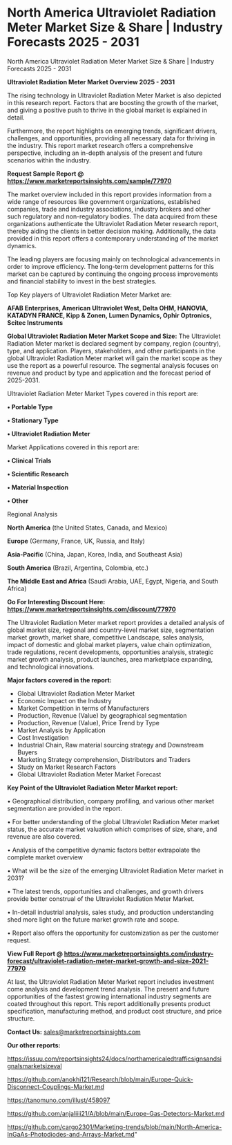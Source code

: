 # North America Ultraviolet Radiation Meter Market Size & Share | Industry Forecasts 2025 - 2031
North America Ultraviolet Radiation Meter Market Size & Share | Industry Forecasts 2025 - 2031

<Strong> Ultraviolet Radiation Meter Market Overview 2025 - 2031</strong>

The rising technology in Ultraviolet Radiation Meter Market is also depicted in this research report. Factors that are boosting the growth of the market, and giving a positive push to thrive in the global market is explained in detail.

Furthermore, the report highlights on emerging trends, significant drivers, challenges, and opportunities, providing all necessary data for thriving in the industry. This report market research offers a comprehensive perspective, including an in-depth analysis of the present and future scenarios within the industry.

<strong>Request Sample Report @ <a href=https://www.marketreportsinsights.com/sample/77970>https://www.marketreportsinsights.com/sample/77970</a></strong>

The market overview included in this report provides information from a wide range of resources like government organizations, established companies, trade and industry associations, industry brokers and other such regulatory and non-regulatory bodies. The data acquired from these organizations authenticate the Ultraviolet Radiation Meter research report, thereby aiding the clients in better decision making. Additionally, the data provided in this report offers a contemporary understanding of the market dynamics.

The leading players are focusing mainly on technological advancements in order to improve efficiency. The long-term development patterns for this market can be captured by continuing the ongoing process improvements and financial stability to invest in the best strategies.

Top Key players of Ultraviolet Radiation Meter Market are:

<strong>AFAB Enterprises, American Ultraviolet West, Delta OHM, HANOVIA, KATADYN FRANCE, Kipp & Zonen, Lumen Dynamics, Ophir Optronics, Scitec Instruments</strong>

<strong><b>Global Ultraviolet Radiation Meter Market Scope and Size:</b></strong>
The Ultraviolet Radiation Meter market is declared segment by company, region (country), type, and application. Players, stakeholders, and other participants in the global Ultraviolet Radiation Meter market will gain the market scope as they use the report as a powerful resource. The segmental analysis focuses on revenue and product by type and application and the forecast period of 2025-2031.

Ultraviolet Radiation Meter Market Types covered in this report are:

<strong>• Portable Type

• Stationary Type

• Ultraviolet Radiation Meter</strong>

Market Applications covered in this report are:

<strong>• Clinical Trials

• Scientific Research

• Material Inspection

• Other</strong> 

Regional Analysis

<strong>North America</strong> (the United States, Canada, and Mexico)

<strong>Europe</strong> (Germany, France, UK, Russia, and Italy)

<strong>Asia-Pacific</strong> (China, Japan, Korea, India, and Southeast Asia)

<strong>South America</strong> (Brazil, Argentina, Colombia, etc.)

<strong>The Middle East and Africa</strong> (Saudi Arabia, UAE, Egypt, Nigeria, and South Africa)

<strong>Go For Interesting Discount Here: <a href=https://www.marketreportsinsights.com/discount/77970>https://www.marketreportsinsights.com/discount/77970</a></strong>

The Ultraviolet Radiation Meter market report provides a detailed analysis of global market size, regional and country-level market size, segmentation market growth, market share, competitive Landscape, sales analysis, impact of domestic and global market players, value chain optimization, trade regulations, recent developments, opportunities analysis, strategic market growth analysis, product launches, area marketplace expanding, and technological innovations.

<strong><b>Major factors covered in the report:</b></strong>
<ul>
  <li>Global Ultraviolet Radiation Meter Market </li>
  <li>Economic Impact on the Industry</li>
  <li>Market Competition in terms of Manufacturers</li>
  <li>Production, Revenue (Value) by geographical segmentation</li>
  <li>Production, Revenue (Value), Price Trend by Type</li>
  <li>Market Analysis by Application</li>
  <li>Cost Investigation</li>
  <li>Industrial Chain, Raw material sourcing strategy and Downstream Buyers</li>
  <li>Marketing Strategy comprehension, Distributors and Traders</li>
  <li>Study on Market Research Factors</li>
  <li>Global Ultraviolet Radiation Meter Market Forecast</li>
</ul>

<strong><b>Key Point of the Ultraviolet Radiation Meter Market report:</b></strong>

• Geographical distribution, company profiling, and various other market segmentation are provided in the report.

• For better understanding of the global Ultraviolet Radiation Meter market status, the accurate market valuation which comprises of size, share, and revenue are also covered.

• Analysis of the competitive dynamic factors better extrapolate the complete market overview

• What will be the size of the emerging Ultraviolet Radiation Meter market in 2031?

• The latest trends, opportunities and challenges, and growth drivers provide better construal of the Ultraviolet Radiation Meter Market.

• In-detail industrial analysis, sales study, and production understanding shed more light on the future market growth rate and scope.

• Report also offers the opportunity for customization as per the customer request.

<strong><b>View Full Report @ <a href=https://www.marketreportsinsights.com/industry-forecast/ultraviolet-radiation-meter-market-growth-and-size-2021-77970>https://www.marketreportsinsights.com/industry-forecast/ultraviolet-radiation-meter-market-growth-and-size-2021-77970</a></b></strong>


At last, the Ultraviolet Radiation Meter Market report includes investment come analysis and development trend analysis. The present and future opportunities of the fastest growing international industry segments are coated throughout this report. This report additionally presents product specification, manufacturing method, and product cost structure, and price structure.

<strong>Contact Us:</strong>
sales@marketreportsinsights.com

<strong>Our other reports:</strong>

<a href=https://issuu.com/reportsinsights24/docs/northamericaledtrafficsignsandsignalsmarketsizeval>https://issuu.com/reportsinsights24/docs/northamericaledtrafficsignsandsignalsmarketsizeval</a>

<a href=https://github.com/anokhi121/Research/blob/main/Europe-Quick-Disconnect-Couplings-Market.md>https://github.com/anokhi121/Research/blob/main/Europe-Quick-Disconnect-Couplings-Market.md</a>

<a href=https://tanomuno.com/illust/458097>https://tanomuno.com/illust/458097</a>

<a href=https://github.com/anjaliiii21/A/blob/main/Europe-Gas-Detectors-Market.md>https://github.com/anjaliiii21/A/blob/main/Europe-Gas-Detectors-Market.md</a>

<a href=https://github.com/cargo2301/Marketing-trends/blob/main/North-America-InGaAs-Photodiodes-and-Arrays-Market.md>https://github.com/cargo2301/Marketing-trends/blob/main/North-America-InGaAs-Photodiodes-and-Arrays-Market.md</a>"
